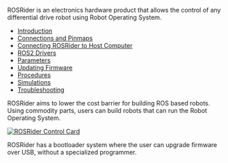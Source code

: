 ROSRider is an electronics hardware product that allows the control of any differential drive robot using Robot Operating System. 

- [Introduction](01_INTRO/README.md)
- [Connections and Pinmaps](02_PINMAP/README.md)
- [Connecting ROSRider to Host Computer](03_CONNECT/README.md)
- [ROS2 Drivers](04_DRIVERS/README.md)
- [Parameters](05_PARAMETERS/README.md)
- [Updating Firmware](06_FIRMWARE/README.md)
- [Procedures](08_PROCEDURES/README.md)
- [Simulations](09_SIMULATIONS/README.md)
- [Troubleshooting](10_DEBUG/README.md)


ROSRider aims to lower the cost barrier for building ROS based robots. Using commodity parts, users can build robots that can run the Robot Operating System.

[![ROSRider Control Card](/images/ROSRider4D.png)](https://acada.dev/products)

ROSRider has a bootloader system where the user can upgrade firmware over USB, without a specialized programmer.